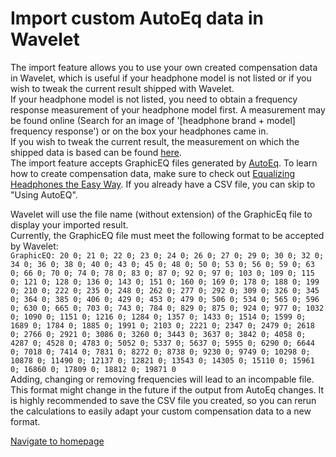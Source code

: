 # Import custom AutoEq data in Wavelet

The import feature allows you to use your own created compensation data in Wavelet, which is useful if your headphone model is not listed or if you wish to tweak the current result shipped with Wavelet.  
If your headphone model is not listed, you need to obtain a frequency response measurement of your headphone model first. A measurement may be found online (Search for an image of '[headphone brand + model] frequency response') or on the box your headphones came in.  
If you wish to tweak the current result, the measurement on which the shipped data is based can be found [here](https://github.com/jaakkopasanen/AutoEq/tree/master/results).  
The import feature accepts GraphicEQ files generated by [AutoEq](https://github.com/jaakkopasanen/AutoEq).
To learn how to create compensation data, make sure to check out [Equalizing Headphones the Easy Way](https://medium.com/@jaakkopasanen/make-your-headphones-sound-supreme-1cbd567832a9). If you already have a CSV file, you can skip to "Using AutoEQ".  

Wavelet will use the file name (without extension) of the GraphicEq file to display your imported result.  
Currently, the GraphicEQ file must meet the following format to be accepted by Wavelet:  
`GraphicEQ: 20 0; 21 0; 22 0; 23 0; 24 0; 26 0; 27 0; 29 0; 30 0; 32 0; 34 0; 36 0; 38 0; 40 0; 43 0; 45 0; 48 0; 50 0; 53 0; 56 0; 59 0; 63 0; 66 0; 70 0; 74 0; 78 0; 83 0; 87 0; 92 0; 97 0; 103 0; 109 0; 115 0; 121 0; 128 0; 136 0; 143 0; 151 0; 160 0; 169 0; 178 0; 188 0; 199 0; 210 0; 222 0; 235 0; 248 0; 262 0; 277 0; 292 0; 309 0; 326 0; 345 0; 364 0; 385 0; 406 0; 429 0; 453 0; 479 0; 506 0; 534 0; 565 0; 596 0; 630 0; 665 0; 703 0; 743 0; 784 0; 829 0; 875 0; 924 0; 977 0; 1032 0; 1090 0; 1151 0; 1216 0; 1284 0; 1357 0; 1433 0; 1514 0; 1599 0; 1689 0; 1784 0; 1885 0; 1991 0; 2103 0; 2221 0; 2347 0; 2479 0; 2618 0; 2766 0; 2921 0; 3086 0; 3260 0; 3443 0; 3637 0; 3842 0; 4058 0; 4287 0; 4528 0; 4783 0; 5052 0; 5337 0; 5637 0; 5955 0; 6290 0; 6644 0; 7018 0; 7414 0; 7831 0; 8272 0; 8738 0; 9230 0; 9749 0; 10298 0; 10878 0; 11490 0; 12137 0; 12821 0; 13543 0; 14305 0; 15110 0; 15961 0; 16860 0; 17809 0; 18812 0; 19871 0`  
Adding, changing or removing frequencies will lead to an incompable file. This format might change in the future if the output from AutoEq changes. It is highly recommended to save the CSV file you created, so you can rerun the calculations to easily adapt your custom compensation data to a new format.

[Navigate to homepage](https://pittvandewitt.github.io/Wavelet/)